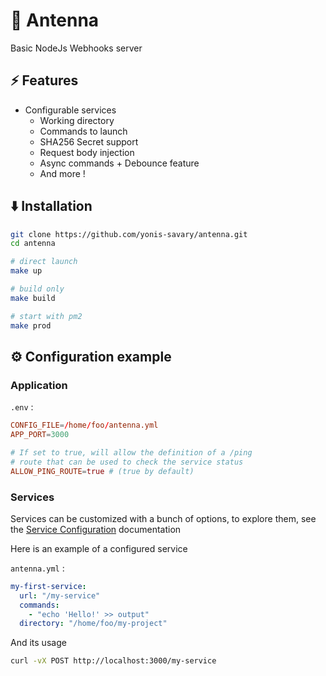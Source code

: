 # 📡 Antenna

Basic NodeJs Webhooks server

## ⚡️ Features

- Configurable services
  - Working directory
  - Commands to launch
  - SHA256 Secret support
  - Request body injection
  - Async commands + Debounce feature
  - And more !

## ⬇️ Installation

```sh
git clone https://github.com/yonis-savary/antenna.git
cd antenna

# direct launch
make up

# build only
make build

# start with pm2
make prod
```

## ⚙️ Configuration example

### Application

`.env` :

```conf
CONFIG_FILE=/home/foo/antenna.yml
APP_PORT=3000

# If set to true, will allow the definition of a /ping
# route that can be used to check the service status
ALLOW_PING_ROUTE=true # (true by default)
```

### Services

Services can be customized with a bunch of options, to explore them, see the [Service Configuration](./docs/services.md) documentation

Here is an example of a configured service 

`antenna.yml` :
```yml
my-first-service:
  url: "/my-service"
  commands:
    - "echo 'Hello!' >> output"
  directory: "/home/foo/my-project"
```

And its usage

```sh
curl -vX POST http://localhost:3000/my-service
```